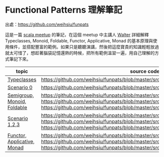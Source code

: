 # Functional Patterns 理解筆記

出處：https://github.com/weihsiu/funpats

這是一篇 [scala meetup](http://www.meetup.com/Scala-Taiwan-Meetup/events/230710110/) 的筆記，在這個 meetup 中主講人 [Walter](http://www.meetup.com/Scala-Taiwan-Meetup/members/171244032/) 詳細解釋 Typeclasses, Monoid, Foldable, Functor, Applicative, Monad 的基本原理與使用條件，並搭配豐富的範例。如果只是聽聽演講，然後把這麼寶貴的知識輕輕放過就太可惜了，想趁著腦袋記憶還熱的時候，把所有範例溫習一遍，用自己理解的方式筆記下來。

| topic | source code |
|-------|-------------|
| [Typeclasses](typeclasses.md) | https://github.com/weihsiu/funpats/blob/master/src/main/scala/funpats/codecs.scala |
| [Scenario 0](scenario0.md) | https://github.com/weihsiu/funpats/blob/master/src/main/scala/funpats/Scenario0.scala |
| [Semigroup, Monoid, Foldable](semigroup_manoid_foldable.md) | https://github.com/weihsiu/funpats/blob/master/src/main/scala/funpats/semigroups.scala https://github.com/weihsiu/funpats/blob/master/src/main/scala/funpats/monoids.scala https://github.com/weihsiu/funpats/blob/master/src/main/scala/funpats/foldables.scala |
| [Scenario 1,2,3](scenario123.md) | https://github.com/weihsiu/funpats/blob/master/src/main/scala/funpats/Scenario1.scala https://github.com/weihsiu/funpats/blob/master/src/main/scala/funpats/Scenario2.scala https://github.com/weihsiu/funpats/blob/master/src/main/scala/funpats/Scenario3.scala  |
| [Functor, Applicative, Monad](functor_applicative_monad.md) | https://github.com/weihsiu/funpats/blob/master/src/main/scala/funpats/functors.scala https://github.com/weihsiu/funpats/blob/master/src/main/scala/funpats/applicatives.scala https://github.com/weihsiu/funpats/blob/master/src/main/scala/funpats/monads.scala |
